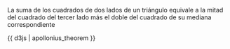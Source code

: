 La suma de los cuadrados de dos lados de un triángulo equivale a la mitad del cuadrado del tercer lado más el doble del cuadrado de su mediana correspondiente

{{ d3js | apollonius_theorem }}